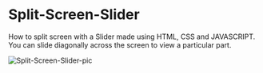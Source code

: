 # Split-Screen-Slider

How to split screen with a Slider made using HTML, CSS and JAVASCRIPT. You can slide diagonally across the screen to view a particular part.


![Split-Screen-Slider-pic](https://user-images.githubusercontent.com/31548338/90343754-1fd08500-e031-11ea-9486-97f402a39544.JPG)

